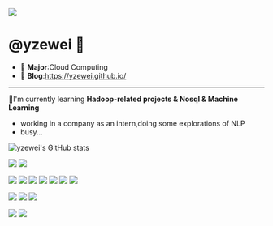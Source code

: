
![](http://yzewei.cn:4000/get/@yzewei.readme)

<!-- - 👋 Hi, I’m @yzewei
这里目前存放一些代码托管，一些技术整理与学习笔记存档在我的博客
- 个人博客:https://yzewei.github.io/
- 开发者 -->

# @yzewei 👋
- 🏫 **Major**:Cloud Computing 
- 📜 **Blog**:https://yzewei.github.io/
---
🔬I'm currently learning **Hadoop-related projects & Nosql & Machine Learning**
- working in a company as an intern,doing some explorations of NLP
- busy...



![yzewei's GitHub stats](https://github-readme-stats.vercel.app/api?username=yzewei&theme=default&show_icons=true)


![](https://img.shields.io/badge/Java-blue?logo=java)
![](https://img.shields.io/badge/Python-orange?logo=python)

![](https://img.shields.io/badge/Hadoop-red)
![](https://img.shields.io/badge/Spark-red)
![](https://img.shields.io/badge/Zookeeper-red)
![](https://img.shields.io/badge/Kafka-red)
![](https://img.shields.io/badge/Flume-red)
![](https://img.shields.io/badge/Hive-red)
![](https://img.shields.io/badge/Hbase-red)



![](https://img.shields.io/badge/-HTML5-E34F26?&logo=html5&logoColor=white)
![](https://img.shields.io/badge/-CSS3-1572B6?&logo=css3)
![](https://img.shields.io/badge/-JavaScript-oringe?&logo=javascript)

<!-- ![](https://img.shields.io/badge/Steam-black?logo=steam)
![](https://img.shields.io/badge/NintendoSwitch-red?logo=) -->
![](https://img.shields.io/badge/Steam-171a21?logo=steam&logoColor=ffffff)
![](https://img.shields.io/badge/-Nintendo%20Switch-e60012?logo=nintendo%20switch&logoColor=ffffff)


<!---
yzewei/yzewei is a ✨ special ✨ repository because its `README.md` (this file) appears on your GitHub profile.
You can click the Preview link to take a look at your changes.
--->
